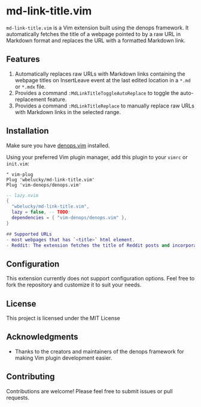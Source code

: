 # md-link-title.vim

`md-link-title.vim` is a Vim extension built using the denops framework. It automatically fetches the title of a webpage pointed to by a raw URL in Markdown format and replaces the URL with a formatted Markdown link.

## Features

1. Automatically replaces raw URLs with Markdown links containing the webpage titles on InsertLeave event at the last edited location in a `*.md` or `*.mdx` file.
2. Provides a command `:MdLinkTitleToggleAutoReplace` to toggle the auto-replacement feature.
3. Provides a command `:MdLinkTitleReplace` to manually replace raw URLs with Markdown links in the selected range.

## Installation

Make sure you have [denops.vim](https://github.com/vim-denops/denops.vim) installed.

Using your preferred Vim plugin manager, add this plugin to your `vimrc` or `init.vim`:

```vim
" vim-plug
Plug 'wbelucky/md-link-title.vim'
Plug 'vim-denops/denops.vim'
```

```lua
-- lazy.nvim
{
  "wbelucky/md-link-title.vim",
  lazy = false, -- TODO:
  dependencies = { "vim-denops/denops.vim" },
}

## Supported URLs
- most webpages that has `<title>` html element.
- Reddit: The extension fetches the title of Reddit posts and incorporates them into the Markdown link.
```

## Configuration

This extension currently does not support configuration options. Feel free to fork the repository and customize it to suit your needs.

## License

This project is licensed under the MIT License

## Acknowledgments

- Thanks to the creators and maintainers of the denops framework for making Vim plugin development easier.

## Contributing

Contributions are welcome! Please feel free to submit issues or pull requests.
